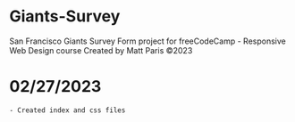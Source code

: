 # Giants-Survey
San Francisco Giants Survey Form project for freeCodeCamp - Responsive Web Design course
Created by Matt Paris
©2023

# 02/27/2023
    - Created index and css files
